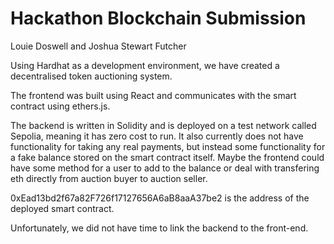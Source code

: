 # Hackathon Blockchain Submission
Louie Doswell and Joshua Stewart Futcher

Using Hardhat as a development environment, we have created a decentralised token auctioning system.

The frontend was built using React and communicates with the smart contract using ethers.js.

The backend is written in Solidity and is deployed on a test network called Sepolia, meaning it has zero cost to run.
It also currently does not have functionality for taking any real payments, but instead some functionality for a fake balance stored on the smart contract itself.
Maybe the frontend could have some method for a user to add to the balance or deal with transfering eth directly from auction buyer to auction seller.

0xEad13bd2f67a82F726f17127656A6aB8aaA37be2 is the address of the deployed smart contract.

Unfortunately, we did not have time to link the backend to the front-end.
